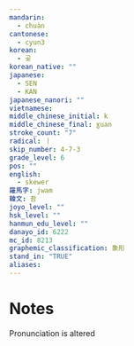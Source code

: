 ```yaml
---
mandarin:
  - chuàn
cantonese:
  - cyun3
korean:
  - 곶
korean_native: ""
japanese:
  - SEN
  - KAN
japanese_nanori: ""
vietnamese:
middle_chinese_initial: k
middle_chinese_final: ɣuan
stroke_count: "7"
radical: 丨
skip_number: 4-7-3
grade_level: 6
pos: ""
english:
  - skewer
羅馬字: jwam
韓文: 좜
joyo_level: ""
hsk_level: ""
hanmun_edu_level: ""
danayo_id: 6222
mc_id: 8213
graphemic_classification: 象形
stand_in: "TRUE"
aliases:
---
```


# Notes
Pronunciation is altered
